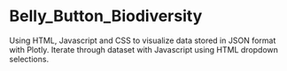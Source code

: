 # Belly_Button_Biodiversity

Using HTML, Javascript and CSS to visualize data stored in JSON format with Plotly. Iterate through dataset with Javascript using HTML dropdown selections.
